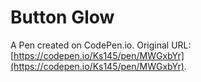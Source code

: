 # Button Glow

A Pen created on CodePen.io. Original URL: [https://codepen.io/Ks145/pen/MWGxbYr](https://codepen.io/Ks145/pen/MWGxbYr).


